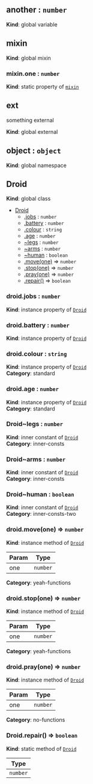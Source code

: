<a name="another"></a>
## another : `number`
**Kind**: global variable


<a name="mixin"></a>
## mixin
**Kind**: global mixin


<a name="mixin.one"></a>
### mixin.one : `number`
**Kind**: static property of [`mixin`](#mixin)


<a name="external_ext"></a>
## ext
something external

**Kind**: global external


<a name="object"></a>
## object : `object`
**Kind**: global namespace


<a name="Droid"></a>
## Droid
**Kind**: global class  

* [Droid](#Droid)
    * [.jobs](#Droid+jobs) : `number`
    * [.battery](#Droid+battery) : `number`
    * [.colour](#Droid+colour) : `string`
    * [.age](#Droid+age) : `number`
    * [~legs](#Droid..legs) : `number`
    * [~arms](#Droid..arms) : `number`
    * [~human](#Droid..human) : `boolean`
    * [.move(one)](#Droid+move) ⇒ `number`
    * [.stop(one)](#Droid+stop) ⇒ `number`
    * [.pray(one)](#Droid+pray) ⇒ `number`
    * [.repair()](#Droid.repair) ⇒ `boolean`


<a name="Droid+jobs"></a>
### droid.jobs : `number`
**Kind**: instance property of [`Droid`](#Droid)


<a name="Droid+battery"></a>
### droid.battery : `number`
**Kind**: instance property of [`Droid`](#Droid)


<a name="Droid+colour"></a>
### droid.colour : `string`
**Kind**: instance property of [`Droid`](#Droid)  
**Category**: standard


<a name="Droid+age"></a>
### droid.age : `number`
**Kind**: instance property of [`Droid`](#Droid)  
**Category**: standard


<a name="Droid..legs"></a>
### Droid~legs : `number`
**Kind**: inner constant of [`Droid`](#Droid)  
**Category**: inner-consts


<a name="Droid..arms"></a>
### Droid~arms : `number`
**Kind**: inner constant of [`Droid`](#Droid)  
**Category**: inner-consts


<a name="Droid..human"></a>
### Droid~human : `boolean`
**Kind**: inner constant of [`Droid`](#Droid)  
**Category**: inner-consts-two


<a name="Droid+move"></a>
### droid.move(one) ⇒ `number`
**Kind**: instance method of [`Droid`](#Droid)  

| Param | Type     |
| ----- | -------- |
| one   | `number` |


**Category**: yeah-functions


<a name="Droid+stop"></a>
### droid.stop(one) ⇒ `number`
**Kind**: instance method of [`Droid`](#Droid)  

| Param | Type     |
| ----- | -------- |
| one   | `number` |


**Category**: yeah-functions


<a name="Droid+pray"></a>
### droid.pray(one) ⇒ `number`
**Kind**: instance method of [`Droid`](#Droid)  

| Param | Type     |
| ----- | -------- |
| one   | `number` |


**Category**: no-functions


<a name="Droid.repair"></a>
### Droid.repair() ⇒ `boolean`
**Kind**: static method of [`Droid`](#Droid)  

| Type     |
| -------- |
| `number` |



